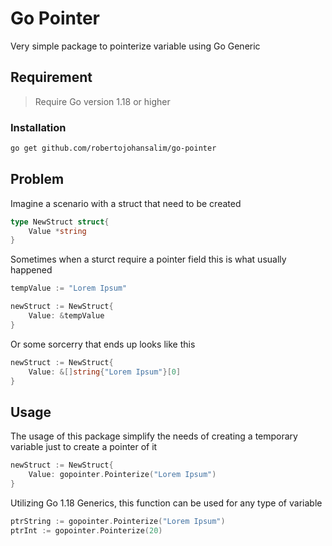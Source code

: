 # Go Pointer

Very simple package to pointerize variable using Go Generic

## Requirement
> Require Go version 1.18 or higher
### Installation
```bash
go get github.com/robertojohansalim/go-pointer
```

## Problem
Imagine a scenario with a struct that need to be created
```go
type NewStruct struct{
    Value *string
}
```
Sometimes when a sturct require a pointer field this is what usually happened
```go
tempValue := "Lorem Ipsum"

newStruct := NewStruct{
    Value: &tempValue
}
```
Or some sorcerry that ends up looks like this
```go
newStruct := NewStruct{
    Value: &[]string{"Lorem Ipsum"}[0]
}
```

## Usage
The usage of this package simplify the needs of creating a temporary variable just to create a pointer of it
```go
newStruct := NewStruct{
    Value: gopointer.Pointerize("Lorem Ipsum")
}
```


Utilizing Go 1.18 Generics, this function can be used for any type of variable
```go
ptrString := gopointer.Pointerize("Lorem Ipsum")
ptrInt := gopointer.Pointerize(20)
```
